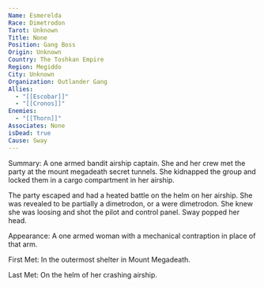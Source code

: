 ```yaml
---
Name: Esmerelda
Race: Dimetrodon
Tarot: Unknown
Title: None
Position: Gang Boss
Origin: Unknown
Country: The Toshkan Empire
Region: Megiddo
City: Unknown
Organization: Outlander Gang
Allies:
  - "[[Escobar]]"
  - "[[Cronos]]"
Enemies:
  - "[[Thorn]]"
Associates: None
isDead: true
Cause: Sway
---
```

Summary:
A one armed bandit airship captain. She and her crew met the party at the mount megadeath secret tunnels. She kidnapped the group and locked them in a cargo compartment in her airship.

The party escaped and had a heated battle on the helm on her airship. She was revealed to be partially a dimetrodon, or a were dimetrodon. She knew she was loosing and shot the pilot and control panel. Sway popped her head.

Appearance: 
A one armed woman with a mechanical contraption in place of that arm.

First Met: 
In the outermost shelter in Mount Megadeath.

Last Met: 
On the helm of her crashing airship.

